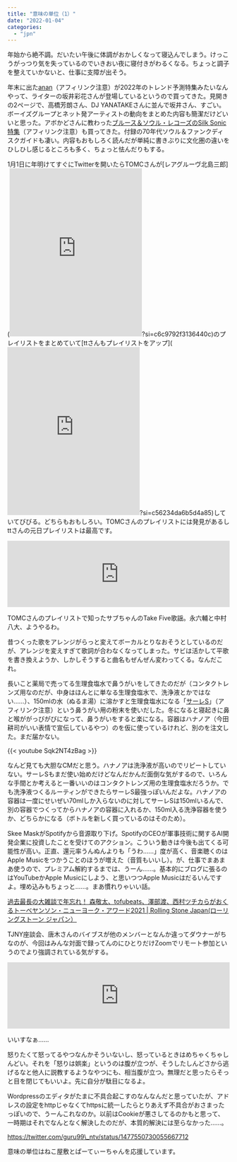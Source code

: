 ```yaml
---
title: "意味の単位（1）"
date: "2022-01-04"
categories: 
  - "jpn"
---
```


年始から絶不調。だいたい午後に体調がおかしくなって寝込んでしまう。けっこうがっつり気を失っているのでいきおい夜に寝付きがわるくなる。ちょっと調子を整えていかないと、仕事に支障が出そう。

年末に出た[anan](https://amzn.to/3Hu8uZm)（アフィリンク注意）が2022年のトレンド予測特集みたいなんやって、ライターの坂井彩花さんが登場しているというので買ってきた。見開きの2ページで、高橋芳朗さん、DJ YANATAKEさんに並んで坂井さん、すごい。ボーイズグループとネット発アーティストの動向をまとめた内容も簡潔だけどいいと思った。アボかどさんに教わった[ブルース＆ソウル・レコーズのSilk Sonic特集](https://amzn.to/3ePPpoh)（アフィリンク注意）も買ってきた。付録の70年代ソウル＆ファンクディスクガイドも凄い。内容もおもしろく読んだが単純に書きぶりに文化圏の違いをひしひし感じるところも多く、ちょっと怯んだりもする。

1月1日に年明けてすぐにTwitterを開いたらTOMCさんが[レアグルーヴ北島三郎](<iframe src="https://open.spotify.com/embed/playlist/7hCf26Xt0OpgQvipKxC51p" width="300" height="380" frameborder="0" allowtransparency="true" allow="encrypted-media"></iframe>?si=c6c9792f3136440c)のプレイリストをまとめていて[ttさんもプレイリストをアップ](<iframe src="https://open.spotify.com/embed/playlist/5BftVQ7iq0P1i4DPyGBtnr" width="300" height="380" frameborder="0" allowtransparency="true" allow="encrypted-media"></iframe>?si=c56234da6b5d4a85)していてびびる。どちらもおもしろい。TOMCさんのプレイリストには発見があるしttさんの元日プレイリストは最高です。

<iframe allow="autoplay *; encrypted-media *; fullscreen *" frameborder="0" height="150" style="width:100%;max-width:660px;overflow:hidden;background:transparent;" sandbox="allow-forms allow-popups allow-same-origin allow-scripts allow-storage-access-by-user-activation allow-top-navigation-by-user-activation" src="https://embed.music.apple.com/jp/album/%E8%AA%B0%E3%82%82/1598500658?i=1598500663"></iframe>

TOMCさんのプレイリストで知ったサブちゃんのTake Five歌謡。永六輔と中村八大、ようやるわ。

昔つくった歌をアレンジがらっと変えてボーカルとりなおそうとしているのだが、アレンジを変えすぎて歌詞が合わなくなってしまった。サビは活かして平歌を書き換えようか、しかしそうすると曲名もぜんぜん変わってくる。なんだこれ。

長いこと薬局で売ってる生理食塩水で鼻うがいをしてきたのだが（コンタクトレンズ用なのだが、中身はほんとに単なる生理食塩水で、洗浄液とかではない……）、150mlの水（ぬるま湯）に溶かすと生理食塩水になる「[サーレS](https://amzn.to/3JAqnrk)」（アフィリンク注意）という鼻うがい用の粉末を使いだした。冬になると寝起きに鼻と喉ががっびがびになって、鼻うがいをすると楽になる。容器はハナノア（今田耕司がいい表情で宣伝しているやつ）のを仮に使っているけれど、別のを注文した。まだ届かない。

{{< youtube Sqk2NT4zBag >}}

なんど見ても大胆なCMだと思う。ハナノアは洗浄液が高いのでリピートしていない。サーレSもまだ使い始めだけどなんだかんだ面倒な気がするので、いろんな手間とか考えると一番いいのはコンタクトレンズ用の生理食塩水だろうか。でも洗浄液つくるルーティンができたらサーレS最強っぽいんだよな。ハナノアの容器は一度にせいぜい70mlしか入らないのに対してサーレSは150mlいるんで、別の容器でつくってからハナノアの容器に入れるか、150ml入る洗浄容器を使うか、どちらかになる（ボトルを新しく買っているのはそのため）。

Skee MaskがSpotifyから音源取り下げ。SpotifyのCEOが軍事技術に関するAI開発企業に投資したことを受けてのアクション。こういう動きは今後も出てくる可能性が高い。正直、還元率うんぬんよりも「うわ……」度が高く、音楽聴くのはApple Musicをつかうことのほうが増えた（音質もいいし）。が、仕事でまあまあ使うので、プレミアム解約するまでは、うーん……。基本的にブログに張るのはYouTubeかApple Musicにしよう、と思いつつApple Musicはだるいんですよ。埋め込みもちょっと……。まあ慣れりゃいい話。

[過去最長の大雑談で年忘れ！ 森敬太、tofubeats、澤部渡、西村ツチカらがおくるトーベヤンソン・ニューヨーク・アワード2021 | Rolling Stone Japan(ローリングストーン ジャパン）](https://rollingstonejapan.com/articles/detail/37002)

TJNY座談会、唐木さんのバイブスが他のメンバーとなんか違ってダウナーがちなのが、今回はみんな対面で録ってんのにひとりだけZoomでリモート参加というのでより強調されている気がする。

<iframe allow="autoplay *; encrypted-media *;" frameborder="0" height="150" style="width:100%;max-width:660px;overflow:hidden;background:transparent;" sandbox="allow-forms allow-popups allow-same-origin allow-scripts allow-storage-access-by-user-activation allow-top-navigation-by-user-activation" src="https://embed.music.apple.com/jp/album/%E3%82%BB%E3%83%AC%E3%83%8A%E3%83%BC%E3%83%87/319064135?i=319064154"></iframe>

いいすなぁ……

怒りたくて怒ってるやつなんかそういないし、怒っているときはめちゃくちゃしんどい。それを「怒りは娯楽」というのは腹が立つが、そうしたしんどさから逃げるなと他人に説教するようなやつにも、相当腹が立つ。無理だと思ったらそっと目を閉じてもいいよ。先に自分が駄目になるよ。

Wordpressのエディタがたまに不具合起こすのなんなんだと思っていたが、アドレスの設定をhttpじゃなくてhttpsに統一したらとりあえず不具合がおさまったっぽいので、うーんこれなのか。以前はCookieが悪さしてるのかもと思って、一時期はそれでなんとなく解決したのだが、本質的解決には至らなかった……。

https://twitter.com/guru99\_ntv/status/1477550730055667712

意味の単位はねこ屋敷とぱーてぃーちゃんを応援しています。
